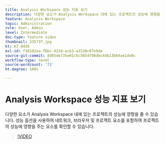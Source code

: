 ```yaml
---
title: Analysis Workspace 성능 지표 보기
description: 다양한 요소가 Analysis Workspace 내에 있는 프로젝트의 성능에 영향을 줄 수 있습니다. 성능 옵션을 사용하여 네트워크, 브라우저 및 프로젝트 요소를 포함하여 프로젝트의 성능에 영향을 주는 요소를 확인할 수 있습니다.
feature: Analysis Workspace
topic: Administration
role: User, Admin
level: Intermediate
doc-type: feature video
thumbnail: 335737.jpg
kt: KT-8456
exl-id: f10102ea-f8bc-422d-acb3-a3338c07e9da
source-git-commit: dd65de735e01c6c5654f98dbc44b13b64ae1de0c
workflow-type: tm+mt
source-wordcount: '72'
ht-degree: 100%

---
```


# Analysis Workspace 성능 지표 보기

다양한 요소가 Analysis Workspace 내에 있는 프로젝트의 성능에 영향을 줄 수 있습니다. 성능 옵션을 사용하여 네트워크, 브라우저 및 프로젝트 요소를 포함하여 프로젝트의 성능에 영향을 주는 요소를 확인할 수 있습니다.


>[!VIDEO](https://video.tv.adobe.com/v/3418520/?quality=12&learn=on&captions=kor)

